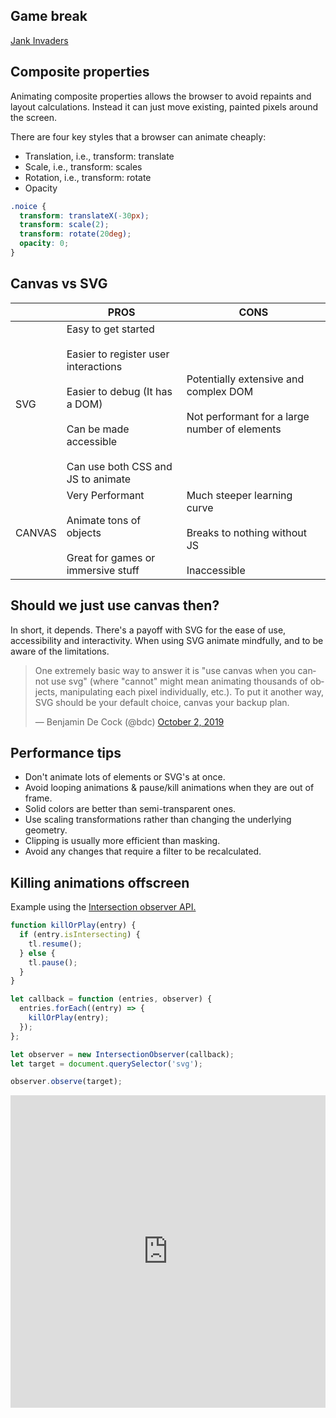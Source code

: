 ## Game break

[Jank Invaders](https://jakearchibald.github.io/jank-invaders/)

## Composite properties

Animating composite properties allows the browser to avoid repaints and layout calculations. Instead it can just move existing, painted pixels around the screen.

There are four key styles that a browser can animate cheaply:

- Translation, i.e., transform: translate
- Scale, i.e., transform: scales
- Rotation, i.e., transform: rotate
- Opacity

```css
.noice {
  transform: translateX(-30px);
  transform: scale(2);
  transform: rotate(20deg);
  opacity: 0;
}
```

## Canvas vs SVG <!-- {docsify-ignore} -->

|        | PROS                                                                                                                                                                          | CONS                                                                                       |
| ------ | ----------------------------------------------------------------------------------------------------------------------------------------------------------------------------- | ------------------------------------------------------------------------------------------ |
| SVG    | Easy to get started<br><br>Easier to register user interactions<br><br>Easier to debug (It has a DOM)<br><br>Can be made accessible<br><br>Can use both CSS and JS to animate | Potentially extensive and complex DOM<br><br>Not performant for a large number of elements |
| CANVAS | Very Performant<br><br>Animate tons of objects<br><br>Great for games or immersive stuff                                                                                      | Much steeper learning curve<br><br>Breaks to nothing without JS<br><br>Inaccessible        |

## Should we just use canvas then? <!-- {docsify-ignore} -->

In short, it depends. There's a payoff with SVG for the ease of use, accessibility and interactivity. When using SVG animate mindfully, and to be aware of the limitations.

<blockquote class="twitter-tweet"><p lang="en" dir="ltr">One extremely basic way to answer it is &quot;use canvas when you cannot use svg&quot; (where &quot;cannot&quot; might mean animating thousands of objects, manipulating each pixel individually, etc.). To put it another way, SVG should be your default choice, canvas your backup plan.</p>&mdash; Benjamin De Cock (@bdc) <a href="https://twitter.com/bdc/status/1179509488803434496?ref_src=twsrc%5Etfw">October 2, 2019</a></blockquote> <script async src="https://platform.twitter.com/widgets.js" charset="utf-8"></script>

## Performance tips

- Don't animate lots of elements or SVG's at once.
- Avoid looping animations & pause/kill animations when they are out of frame.
- Solid colors are better than semi-transparent ones.
- Use scaling transformations rather than changing the underlying geometry.
- Clipping is usually more efficient than masking.
- Avoid any changes that require a filter to be recalculated.

## Killing animations offscreen

Example using the [Intersection observer API.](https://developer.mozilla.org/en-US/docs/Web/API/Intersection_Observer_API)

```js
function killOrPlay(entry) {
  if (entry.isIntersecting) {
    tl.resume();
  } else {
    tl.pause();
  }
}

let callback = function (entries, observer) {
  entries.forEach((entry) => {
    killOrPlay(entry);
  });
};

let observer = new IntersectionObserver(callback);
let target = document.querySelector('svg');

observer.observe(target);
```

<iframe height="500" style="width: 100%;" scrolling="no" title="Spaceship - Intersection Observer - simple" src="https://codepen.io/svganimationworkshop/embed/MWeeeNB?height=265&theme-id=light&default-tab=js,result" frameborder="no" loading="lazy" allowtransparency="true" allowfullscreen="true">
  See the Pen <a href='https://codepen.io/svganimationworkshop/pen/MWeeeNB'>Spaceship - Intersection Observer - simple</a> by SVG-workshops
  (<a href='https://codepen.io/svganimationworkshop'>@svganimationworkshop</a>) on <a href='https://codepen.io'>CodePen</a>.
</iframe>
